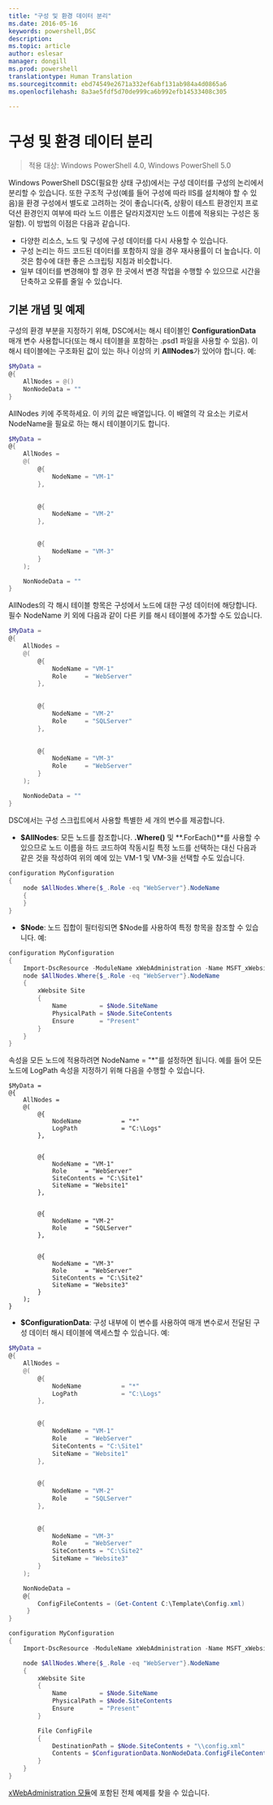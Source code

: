 ```yaml
---
title: "구성 및 환경 데이터 분리"
ms.date: 2016-05-16
keywords: powershell,DSC
description: 
ms.topic: article
author: eslesar
manager: dongill
ms.prod: powershell
translationtype: Human Translation
ms.sourcegitcommit: ebd74549e2671a332ef6abf131ab984a4d0865a6
ms.openlocfilehash: 8a3ae5fdf5d70de999ca6b992efb14533408c305

---
```


# 구성 및 환경 데이터 분리

>적용 대상: Windows PowerShell 4.0, Windows PowerShell 5.0

Windows PowerShell DSC(필요한 상태 구성)에서는 구성 데이터를 구성의 논리에서 분리할 수 있습니다. 또한 구조적 구성(예를 들어 구성에 따라 IIS를 설치해야 할 수 있음)을 환경 구성에서 별도로 고려하는 것이 좋습니다(즉, 상황이 테스트 환경인지 프로덕션 환경인지 여부에 따라 노드 이름은 달라지겠지만 노드 이름에 적용되는 구성은 동일함). 이 방법의 이점은 다음과 같습니다.

* 다양한 리소스, 노드 및 구성에 구성 데이터를 다시 사용할 수 있습니다.
* 구성 논리는 하드 코드된 데이터를 포함하지 않을 경우 재사용률이 더 높습니다. 이것은 함수에 대한 좋은 스크립팅 지침과 비슷합니다.
* 일부 데이터를 변경해야 할 경우 한 곳에서 변경 작업을 수행할 수 있으므로 시간을 단축하고 오류를 줄일 수 있습니다.

## 기본 개념 및 예제

구성의 환경 부분을 지정하기 위해, DSC에서는 해시 테이블인 **ConfigurationData** 매개 변수 사용합니다(또는 해시 테이블을 포함하는 .psd1 파일을 사용할 수 있음). 이 해시 테이블에는 구조화된 값이 있는 하나 이상의 키 **AllNodes**가 있어야 합니다. 예:

```powershell
$MyData = 
@{
    AllNodes = @()
    NonNodeData = ""   
}
```

AllNodes 키에 주목하세요. 이 키의 값은 배열입니다. 이 배열의 각 요소는 키로서 NodeName을 필요로 하는 해시 테이블이기도 합니다.

```powershell
$MyData = 
@{
    AllNodes = 
    @(
        @{
            NodeName = "VM-1"
        },

 
        @{
            NodeName = "VM-2"
        },

 
        @{
            NodeName = "VM-3"
        }
    );

    NonNodeData = ""   
}
```

AllNodes의 각 해시 테이블 항목은 구성에서 노드에 대한 구성 데이터에 해당합니다. 필수 NodeName 키 외에 다음과 같이 다른 키를 해시 테이블에 추가할 수도 있습니다.

```powershell
$MyData = 
@{
    AllNodes = 
    @(
        @{
            NodeName = "VM-1"
            Role     = "WebServer"
        },

 
        @{
            NodeName = "VM-2"
            Role     = "SQLServer"
        },

 
        @{
            NodeName = "VM-3"
            Role     = "WebServer"
        }
    );

    NonNodeData = ""   
}
```

DSC에서는 구성 스크립트에서 사용할 특별한 세 개의 변수를 제공합니다.

* **$AllNodes**: 모든 노드를 참조합니다. **.Where()** 및 **.ForEach()**를 사용할 수 있으므로 노드 이름을 하드 코드하여 작동시킬 특정 노드를 선택하는 대신 다음과 같은 것을 작성하여 위의 예에 있는 VM-1 및 VM-3을 선택할 수도 있습니다.

```powershell
configuration MyConfiguration
{
    node $AllNodes.Where{$_.Role -eq "WebServer"}.NodeName
    {
    }
}
```

* **$Node**: 노드 집합이 필터링되면 $Node를 사용하여 특정 항목을 참조할 수 있습니다. 예:

```powershell
configuration MyConfiguration
{
    Import-DscResource -ModuleName xWebAdministration -Name MSFT_xWebsite
    node $AllNodes.Where{$_.Role -eq "WebServer"}.NodeName
    {
        xWebsite Site
        {
            Name         = $Node.SiteName
            PhysicalPath = $Node.SiteContents
            Ensure       = "Present"
        }
    }
}
```

속성을 모든 노드에 적용하려면 NodeName = "*"를 설정하면 됩니다. 예를 들어 모든 노드에 LogPath 속성을 지정하기 위해 다음을 수행할 수 있습니다.

```
$MyData = 
@{
    AllNodes = 
    @(
        @{
            NodeName           = "*"
            LogPath            = "C:\Logs"
        },

 
        @{
            NodeName = "VM-1"
            Role     = "WebServer"
            SiteContents = "C:\Site1"
            SiteName = "Website1"
        },

 
        @{
            NodeName = "VM-2"
            Role     = "SQLServer"
        },

 
        @{
            NodeName = "VM-3"
            Role     = "WebServer"
            SiteContents = "C:\Site2"
            SiteName = "Website3"
        }
    );
}
```

* **$ConfigurationData**: 구성 내부에 이 변수를 사용하여 매개 변수로서 전달된 구성 데이터 해시 테이블에 액세스할 수 있습니다. 예:

```powershell
$MyData = 
@{
    AllNodes = 
    @(
        @{
            NodeName           = "*"
            LogPath            = "C:\Logs"
        },

 
        @{
            NodeName = "VM-1"
            Role     = "WebServer"
            SiteContents = "C:\Site1"
            SiteName = "Website1"
        },

 
        @{
            NodeName = "VM-2"
            Role     = "SQLServer"
        },
 

        @{
            NodeName = "VM-3"
            Role     = "WebServer"
            SiteContents = "C:\Site2"
            SiteName = "Website3"
        }
    );

    NonNodeData = 
    @{
        ConfigFileContents = (Get-Content C:\Template\Config.xml)
     }   
} 

configuration MyConfiguration
{
    Import-DscResource -ModuleName xWebAdministration -Name MSFT_xWebsite

    node $AllNodes.Where{$_.Role -eq "WebServer"}.NodeName
    {
        xWebsite Site
        {
            Name         = $Node.SiteName
            PhysicalPath = $Node.SiteContents
            Ensure       = "Present"
        }

        File ConfigFile
        {
            DestinationPath = $Node.SiteContents + "\\config.xml"
            Contents = $ConfigurationData.NonNodeData.ConfigFileContents
        }
    }
}
```

[xWebAdministration 모듈](https://powershellgallery.com/packages/xWebAdministration)에 포함된 전체 예제를 찾을 수 있습니다.




<!--HONumber=Jun16_HO4-->


